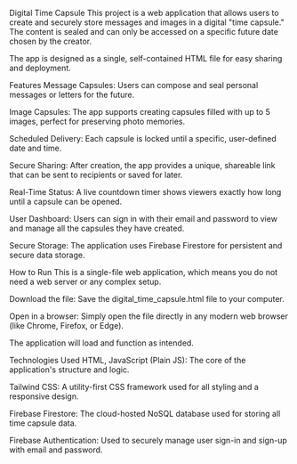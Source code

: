 Digital Time Capsule
This project is a web application that allows users to create and securely store messages and images in a digital "time capsule." The content is sealed and can only be accessed on a specific future date chosen by the creator.

The app is designed as a single, self-contained HTML file for easy sharing and deployment.

Features
Message Capsules: Users can compose and seal personal messages or letters for the future.

Image Capsules: The app supports creating capsules filled with up to 5 images, perfect for preserving photo memories.

Scheduled Delivery: Each capsule is locked until a specific, user-defined date and time.

Secure Sharing: After creation, the app provides a unique, shareable link that can be sent to recipients or saved for later.

Real-Time Status: A live countdown timer shows viewers exactly how long until a capsule can be opened.

User Dashboard: Users can sign in with their email and password to view and manage all the capsules they have created.

Secure Storage: The application uses Firebase Firestore for persistent and secure data storage.

How to Run
This is a single-file web application, which means you do not need a web server or any complex setup.

Download the file: Save the digital_time_capsule.html file to your computer.

Open in a browser: Simply open the file directly in any modern web browser (like Chrome, Firefox, or Edge).

The application will load and function as intended.

Technologies Used
HTML, JavaScript (Plain JS): The core of the application's structure and logic.

Tailwind CSS: A utility-first CSS framework used for all styling and a responsive design.

Firebase Firestore: The cloud-hosted NoSQL database used for storing all time capsule data.

Firebase Authentication: Used to securely manage user sign-in and sign-up with email and password.
